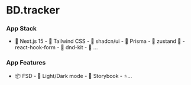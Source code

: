 # BD.tracker

### App Stack

- 🍎 Next.js 15 - 🍊 Tailwind CSS - 🍞 shadcn/ui - 🥯 Prisma - 🐻 zustand 📝 - react-hook-form - 🎲 dnd-kit - 🍕 ...

### App Features

- 📦 FSD - 🍌 Light/Dark mode - 🥕 Storybook - ⭐️...
